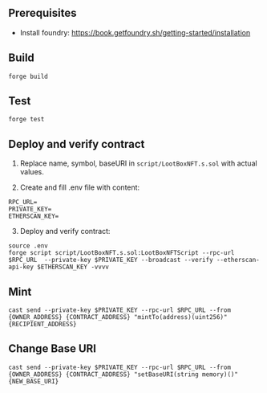## Prerequisites
* Install foundry: https://book.getfoundry.sh/getting-started/installation

## Build
```
forge build
```

## Test
```
forge test
```

## Deploy and verify contract
1. Replace name, symbol, baseURI in `script/LootBoxNFT.s.sol` with actual values.

2. Create and fill .env file with content:
```
RPC_URL=
PRIVATE_KEY=
ETHERSCAN_KEY=
```
3. Deploy and verify contract:
```
source .env
forge script script/LootBoxNFT.s.sol:LootBoxNFTScript --rpc-url $RPC_URL  --private-key $PRIVATE_KEY --broadcast --verify --etherscan-api-key $ETHERSCAN_KEY -vvvv
```

## Mint
```
cast send --private-key $PRIVATE_KEY --rpc-url $RPC_URL --from {OWNER_ADDRESS} {CONTRACT_ADDRESS} "mintTo(address)(uint256)" {RECIPIENT_ADDRESS}
```

## Change Base URI
```
cast send --private-key $PRIVATE_KEY --rpc-url $RPC_URL --from {OWNER_ADDRESS} {CONTRACT_ADDRESS} "setBaseURI(string memory)()" {NEW_BASE_URI}
```
